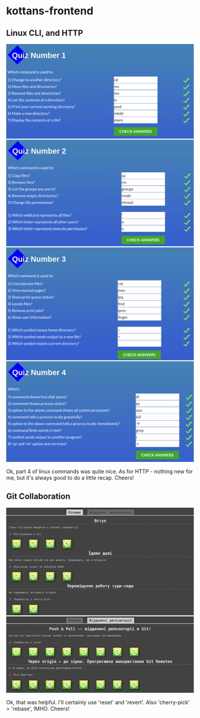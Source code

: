 # kottans-frontend

## Linux CLI, and HTTP

![Quiz 1](https://github.com/urchnk/kottans-frontend/blob/main/task_linux_cli/quiz1.png)
![Quiz 2](https://github.com/urchnk/kottans-frontend/blob/main/task_linux_cli/quiz2.png)
![Quiz 3](https://github.com/urchnk/kottans-frontend/blob/main/task_linux_cli/quiz3.png)
![Quiz 4](https://github.com/urchnk/kottans-frontend/blob/main/task_linux_cli/quiz4.png)

Ok, part 4 of linux commands was quite nice.
As for HTTP - nothing new for me, but it's always good to do a little recap.
Cheers!

## Git Collaboration

![Git 1](https://github.com/urchnk/kottans-frontend/blob/main/task_git_collaboration/git1.png)
![Git 2](https://github.com/urchnk/kottans-frontend/blob/main/task_git_collaboration/git2.png)

Ok, that was helpful. I'll certainly use 'reset' and 'revert'. Also 'cherry-pick' > 'rebase', IMHO.
Cheers!